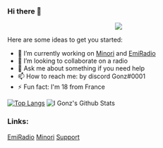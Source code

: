 ### Hi there 👋
<p align="center">
  <img src="https://cdn.discordapp.com/attachments/804391900312371241/805783173165482014/8bb92d11ffe5bf47d7dc1b4beb3075b8.gif" />
</p>

Here are some ideas to get you started:

- 🔭 I’m currently working on [Minori](https://minoribot.eu/) and [EmiRadio](http://emiradio.eu/)
- 👯 I’m looking to collaborate on a radio
- 💬 Ask me about something if you need help
- 📫 How to reach me: by discord Gonz#0001
- ⚡ Fun fact: I'm 18 from France

[![Top Langs](https://github-readme-stats.vercel.app/api/top-langs/?username=gonzyui&layout=compact&show_icons=true&theme=radical)](https://github.com/gonzyui)
![I Gonz's Github Stats](https://github-readme-stats.vercel.app/api?username=gonzyui&show_icons=true&theme=radical)



### Links:
[EmiRadio](https://www.emiradio.eu/)
[Minori](https://minoribot.eu/)
[Support](https://discord.gg/TCk7CRHxjZ)
